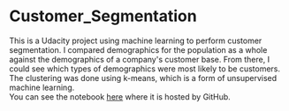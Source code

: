 # Customer_Segmentation
This is a Udacity project using machine learning to perform customer segmentation.  I compared demographics for the population as a whole against the demographics of a company's customer base.  From there, I could see which types of demographics were most likely to be customers.  The clustering was done using k-means, which is a form of unsupervised machine learning.
<br>
You can see the notebook [here](https://github.com/tbdatasci/Customer_Segmentation/blob/master/Identify_Customer_Segments_Github.ipynb) where it is hosted by GitHub.
